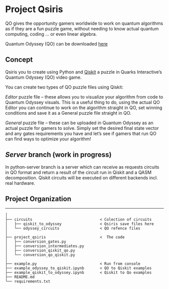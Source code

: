 # Project Qsiris

QO gives the opportunity gamers worldwide to work on quantum algorithms 
as if they are a fun puzzle game, without needing to know actual 
quantum computing, coding ... or even linear algebra.  

Quantum Odyssey (QO) can be downloaded [here](https://www.quarksinteractive.com/) 


## Concept

Qsiris you to create using Python and [Qiskit](https://qiskit.org) a puzzle in 
Quarks Interactive’s Quantum Odyssey (QO) video game.

You can create two types of QO puzzle files using Qiskit: 

*Editor* puzzle file – these allows you to visualize your algorithm 
from code to Quantum Odyssey visuals. This is a useful thing to do,
 using the actual QO Editor you can continue to work on the algorithm 
 straight in QO, set winning conditions and save it as a General puzzle 
 file straight in QO. 

*General* puzzle file – these can be uploaded in Quantum Odyssey as an 
actual puzzle for gamers to solve. Simply set the desired final state vector 
and any gates requirements you have and let’s see if gamers that run QO can 
find ways to optimize your algorithm! 


## *Server* branch (work in progress)
 
In python-server branch is a server which can receive as requests 
circuits in QO format and return a result of the circuit run in Qiskit and 
a QASM decomposition. Qiskit circuits will be executed on different backends 
incl. real hardware. 


## Project Organization
-------------
    │
    ├── circuits                              < Colection of circuits       
    │   ├── qiskit_to_odyssey                 < Qsiris save files here               
    │   └── odyssey_circuits                  < QO refence files
    │
    ├── project_qsiris                        <  The code
    │   ├── conversion_gates.py                      
    │   ├── conversion_intermediates.py
    │   ├── conversion_qiskit_qo.py
    │   └── conversion_qo_qiskit.py       
    │
    ├── example.py                            < Run from console
    ├── example_odyssey_to_qiskit.ipynb       < QO to Qiskit examples 
    ├── example_qiskit_to_odyssey.ipynb       < Qiskit to Qo examples
    ├── README.md
    └── requirements.txt

